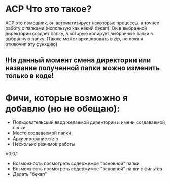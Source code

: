 # ACP Что это такое? 
ACP это помощник, он автоматизирует некоторые процессы, а точнее работу с папками (использую как некий бэкап). 
Он в выбранной директории создает папку, в которую копирует выбранные папки в выбранную папку. (Также может архивировать в zip, но пока я отключил эту функцию)

## !На данный момент смена директории или название полученной папки можно изменить только в коде!

# Фичи, которые возможно я добавлю (но не обещаю):
- Пользовательский ввод желаемой директории и имени создаваемой папки
- Место создаваемой папки
- Архивирование в zip
- Несколько режимов работы


V0.0.1 
- Возможность посмотреть содержимое "основной" папки
- Возможность посмотреть содержимое "основной" папки с фильтор
- Делать "бекап"

